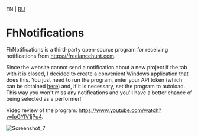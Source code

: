 EN | [RU](README.md)

# FhNotifications
FhNotifications is a third-party open-source program for receiving notifications from https://freelancehunt.com.

Since the website cannot send a notification about a new project if the tab with it is closed, I decided to create a convenient Windows application that does this. You just need to run the program, enter your API token (which can be obtained [here](https://freelancehunt.com/my/api)) and, if it is necessary, set the program to autoload. This way you won't miss any notifications and you'll have a better chance of being selected as a performer!

Video review of the program: https://www.youtube.com/watch?v=IoGYlV1jPo4.

![Screenshot_7](https://user-images.githubusercontent.com/37931581/165862894-9d6652ed-21cd-4186-b6e4-9a1c1245d6a7.png)
